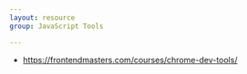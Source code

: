 ```yaml
---
layout: resource
group: JavaScript Tools

---
```

<!-- General resources go here -->

- <https://frontendmasters.com/courses/chrome-dev-tools/>

<!-- #### Beginner -->

<!-- #### Intermediate -->

<!-- #### Advanced -->

<!-- #### Jedi -->

